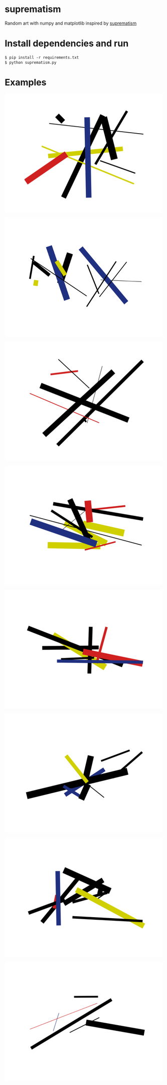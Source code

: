 # suprematism

Random art with numpy and matplotlib inspired by [suprematism](https://en.wikipedia.org/wiki/Suprematism)

# Install dependencies and run

```
$ pip install -r requirements.txt
$ python suprematism.py
```

# Examples

![figure_0](/examples/figure_0.png)

![figure_1](/examples/figure_1.png)

![figure_2](/examples/figure_2.png)

![figure_3](/examples/figure_3.png)

![figure_4](/examples/figure_4.png)

![figure_5](/examples/figure_5.png)

![figure_6](/examples/figure_6.png)

![figure_7](/examples/figure_7.png)
